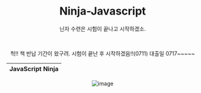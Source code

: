 <div align = "center">

# Ninja-Javascript
닌자 수련은 시험이 끝나고 시작하겠소.

<br />

헉!! 책 반납 기간이 왔구려. 시험이 끝난 후 시작하겠음!!(0711)
대출일 0717~~~~~

|JavaScript Ninja|
|:--:|
![image](https://user-images.githubusercontent.com/87300199/176833662-a016dfd1-91ae-4824-875b-b21f19eb24b0.png)

